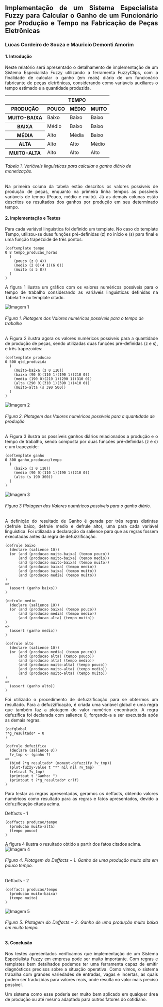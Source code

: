 <h2 align="justify">
Implementação de um Sistema Especialista Fuzzy para Calcular o Ganho de um Funcionário por Produção e Tempo na Fabricação de Peças Eletrônicas 
</h2>
<h3>
Lucas Cordeiro de Souza e Mauricio Demonti Amorim
</h3>
<h4>
1. Introdução
</h4>

<p align="justify">
    Neste relatório será apresentado o detalhamento de implementação de um Sistema Especialista Fuzzy utilizando a ferramenta FuzzyClips, com a finalidade de calcular o ganho (em reais) diário de um funcionário fabricante de peças eletrônicas, considerando como variáveis auxiliares o tempo estimado e a quantidade produzida. 
</p>

<table align="center">
  <thead>
    <tr>
      <th></th>
      <th colspan='3'>TEMPO</th>
    </tr>
    <tr>
      <th>PRODUÇÃO</th>
      <th>POUCO</th>
      <th>MÉDIO</th>
      <th>MUITO</th>
    </tr>
  </thead>
  <tbody>
    <tr>
      <th>MUITO-BAIXA</th>
      <td>Baixo</td>
      <td>Baixo</td>
      <td>Baixo</td>
    </tr>
    <tr>
      <th>BAIXA</th>
      <td>Médio</td>
      <td>Baixo</td>
      <td>Baixo</td>
    </tr>
    <tr>
      <th>MÉDIA</th>
      <td>Alto</td>
      <td>Média</td>
      <td>Baixo</td>
    </tr>
        <tr>
      <th>ALTA</th>
      <td>Alto</td>
      <td>Alto</td>
      <td>Médio</td>
    </tr>
        <tr>
      <th>MUITO-ALTA</th>
      <td>Alto</td>
      <td>Alto</td>
      <td>Alto</td>
    </tr>
  </tbody>
</table>
<h6>Tabela 1. Variáveis linguísticas para calcular o ganho diário de monetização.</h6>
<p align="justify">
    Na primeira coluna da tabela estão descritos os valores possíveis de produção de peças, enquanto na primeira linha tempos as possíveis variáveis de tempo (Pouco, médio e muito). Já as demais colunas estão descritos os resultados dos ganhos por produção em seu determinado tempo.
</p>

<h4>
2. Implementação e Testes 
</h4>

<p align="justify">
    Para cada variável linguística foi definido um template. No caso do template Tempo, utilizou-se duas funções pré-definidas (z) no início e (s) para final e uma função trapezoide de três pontos: 
</p>

```
(deftemplate tempo
0 8 tempo_producao_horas
  (
    (pouco (z 0 4))
    (medio (2 0)(4 1)(6 0))
    (muito (s 5 8))
  )
)
```

<p align="justify">
    A figura 1 ilustra um gráfico com os valores numéricos possíveis para o tempo de trabalho considerando as variáveis linguísticas definidas na Tabela 1 e no template citado.
</p>

![Imagem 1](https://github.com/Mauricio1999/trabalhoFuzzyIA/blob/master/img/plot%20tempo.jpg)
<h6>Figura 1. Plotagem dos Valores numéricos possíveis para o tempo de trabalho</h6>

<p align="justify">
    A Figura 2 ilustra agora os valores numéricos possíveis para a quantidade de produção de peças, sendo utilizadas duas funções pré-definidas (z e s), e três trapezoides:
</p>

```
(deftemplate producao
0 500 qtd_produzida
  (
    (muito-baixa (z 0 110))
    (baixa (90 0)(110 1)(190 1)(210 0))
    (media (190 0)(210 1)(290 1)(310 0))
    (alta (290 0)(310 1)(390 1)(410 0))
    (muito-alta (s 390 500))
  )
)
```
![Imagem 2](https://github.com/Mauricio1999/trabalhoFuzzyIA/blob/master/img/plot%20producao.jpg)
<h6>Figura 2. Plotagem dos Valores numéricos possíveis para a quantidade de produção</h6>

<p align="justify">
    A Figura 3 ilustra os possíveis ganhos diários relacionados a produção e o tempo de trabalho,  sendo composta por duas funções pré-definidas (z e s) e um trapezoide:
</p>

```
(deftemplate ganho
0 300 ganho_producao/tempo
  (
    (baixo (z 0 110))
    (medio (90 0)(110 1)(190 1)(210 0))
    (alto (s 190 300))
  )
)
```
![Imagem 3](https://github.com/Mauricio1999/trabalhoFuzzyIA/blob/master/img/plot%20ganho.jpg)
<h6>Figura 3 Plotagem dos Valores numéricos possíveis para o ganho diário.</h6>

<p align="justify">
    A definição do resultado de Ganho é gerada por três regras distintas (defrule baixo, defrule medio e defrule alto), uma para cada variável linguística. Foi utilizada a declaração da salience para que as regras fossem executadas antes da regra de defuzzificação.
</p>

```
(defrule baixo
  (declare (salience 10))
  (or (and (producao muito-baixa) (tempo pouco))
      (and (producao muito-baixa) (tempo medio))
      (and (producao muito-baixa) (tempo muito))
      (and (producao baixa) (tempo medio))
      (and (producao baixa) (tempo muito))
      (and (producao media) (tempo muito))
)
=>
  (assert (ganho baixo))
)
 
(defrule medio
  (declare (salience 10))
  (or (and (producao baixa) (tempo pouco))
      (and (producao media) (tempo medio))
      (and (producao alta) (tempo muito))
)
=>
  (assert (ganho medio))
)
 
(defrule alto
  (declare (salience 10))
  (or (and (producao media) (tempo pouco))
      (and (producao alta) (tempo pouco))
      (and (producao alta) (tempo medio))
      (and (producao muito-alta) (tempo pouco))
      (and (producao muito-alta) (tempo medio))
      (and (producao muito-alta) (tempo muito))
)
=>
  (assert (ganho alto))
)
```
<p align="justify">
   Foi utilizado o procedimento de defuzzificação para se obtermos um resultado. Para a defuzzificação, é criada uma variável global e uma regra que também faz a plotagem do valor numérico encontrado. A regra defuzifica foi declarada com salience 0, forçando-a a ser executada após as demais regras.
</p>

```
(defglobal
?*g_resultado* = 0
)

(defrule defuzifica
  (declare (salience 0))
  ?v_tmp <- (ganho ?)
=>
  (bind ?*g_resultado* (moment-defuzzify ?v_tmp))
  (plot-fuzzy-value t "*" nil nil ?v_tmp)
  (retract ?v_tmp)
  (printout t "Ganho: ")
  (printout t ?*g_resultado* crlf)
)
```
<p align="justify">
   Para testar as regras apresentadas, geramos os deffacts, obtendo valores numéricos como resultado para as regras e fatos apresentados, devido a defuzificação citada acima.
</p>

Deffacts - 1

```
(deffacts producao/tempo
  (producao muito-alta)
  (tempo pouco)
)
```
A figura 4 ilustra o resultado obtido a partir dos fatos citados acima.
![Imagem 4](https://github.com/Mauricio1999/trabalhoFuzzyIA/blob/master/img/muito-alta%20pouco.jpg "muito alta/pouco tempo")
<h6 align="justify">Figura 4. Plotagem do Deffacts – 1. Ganho de uma produção muito alta em pouco tempo.</h6>

Deffacts - 2

```
(deffacts producao/tempo
  (producao muito-baixa)
  (tempo muito)
)
```
![Imagem 5](https://github.com/Mauricio1999/trabalhoFuzzyIA/blob/master/img/muito-baixa%20muito.jpg "muito baixa/muito tempo")
<h6 align="justify">Figura 5. Plotagem do Deffacts – 2. Ganho de uma produção muito baixa em muito tempo.</h6>

<h4>3. Conclusão</h4>

<p align="justify">
   Nos testes apresentados verificamos que implementação de um Sistema Especialista Fuzzy em empresa pode ser muito importante. Com regras e templates bem detalhados podemos ter uma ferramenta capaz de emitir diagnósticos precisos sobre a situação operativa. Como vimos, o sistema trabalha com grandes variedades de entradas, vagas e incertas, as quais podem ser traduzidas para valores reais, onde resulta no valor mais preciso possível.
</p>
<p align="justify">
	Um sistema como esse poderia ser muito bem aplicado em qualquer área de produção ou até mesmo adaptado para outros fatores do cotidiano.
</p>

